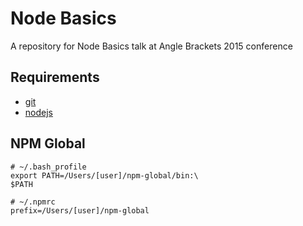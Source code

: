 # Node Basics

A repository for Node Basics talk at Angle Brackets 2015 conference

## Requirements

- [git](http://git-scm.com/)
- [nodejs](https://nodejs.org/)

## NPM Global

    # ~/.bash_profile
    export PATH=/Users/[user]/npm-global/bin:\
    $PATH

    # ~/.npmrc
    prefix=/Users/[user]/npm-global
